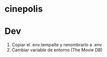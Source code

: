 # cinepolis

# Dev

1. Copiar el .env.tempalte y renombrarlo a .env
2. Cambiar variable de entorno (The Movie DB)


